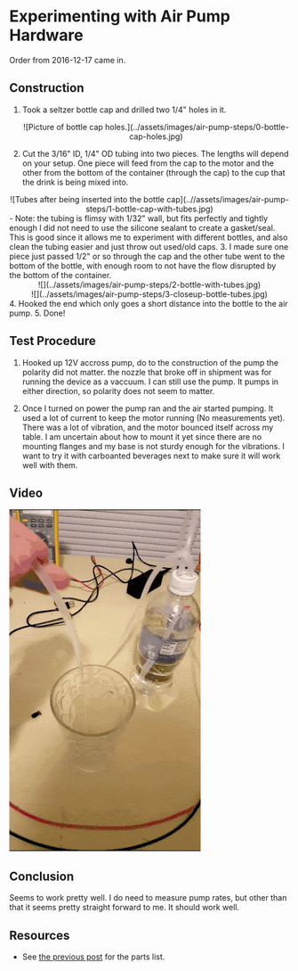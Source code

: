 # Experimenting with Air Pump Hardware

Order from 2016-12-17 came in.

## Construction


1. Took a seltzer bottle cap and drilled two 1/4" holes in it.

   <center>
   ![Picture of bottle cap holes.](../assets/images/air-pump-steps/0-bottle-cap-holes.jpg)
   </center>
2. Cut the 3/16" ID, 1/4" OD tubing into two pieces. The lengths will depend on your setup. One piece will feed from the cap to the motor and the other from the bottom of the container (through the cap) to the cup that the drink is being mixed into.
  <center>
  ![Tubes after being inserted into the bottle cap](..//assets/images/air-pump-steps/1-bottle-cap-with-tubes.jpg)
  </center>
  - Note: the tubing is flimsy with 1/32" wall, but fits perfectly and tightly enough I did not need to use the silicone sealant to create a gasket/seal. This is good since it allows me to experiment with different bottles, and also clean the tubing easier and just throw out used/old caps.
3. I made sure one piece just passed 1/2" or so through the cap and the other tube went to the bottom of the bottle, with enough room to not have the flow disrupted by the bottom of the container.

   <center>
   ![](../assets/images/air-pump-steps/2-bottle-with-tubes.jpg)
   </center>

   <center>![](../assets/images/air-pump-steps/3-closeup-bottle-tubes.jpg)</center>
4. Hooked the end which only goes a short distance into the bottle to the air pump.
5. Done!

## Test Procedure

1. Hooked up 12V accross pump, do to the construction of the pump the polarity did not matter. the nozzle that broke off in shipment was for running the device as a vaccuum. I can still use the pump. It pumps in either direction, so polarity does not seem to matter.

2. Once I turned on power the pump ran and the air started pumping. It used a lot of current to keep the motor running (No measurements yet). There was a lot of vibration, and the motor bounced itself across my table. I am uncertain about how to mount it yet since there are no mounting flanges and my base is not sturdy enough for the vibrations. I want to try it with carboanted beverages next to make sure it will work well with them.

## Video

![Test Video](../assets/images/air-pump-steps/air-pump-test-1-video.gif)

## Conclusion

Seems to work pretty well. I do need to measure pump
rates, but other than that it seems pretty straight
forward to me. It should work well.

## Resources

- See [the previous post](2016-12-17-hardware-pumping-seltzer.md) for the parts list.
